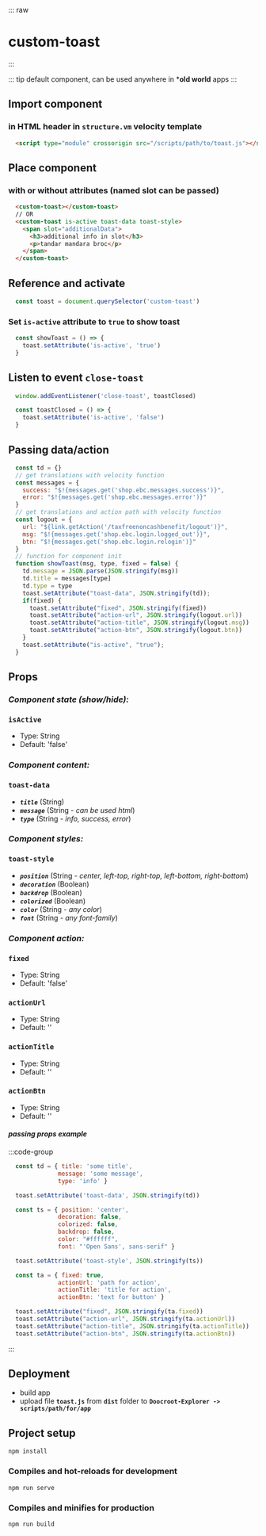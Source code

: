 ::: raw
<h1 class="heading">custom-toast</h1>
:::

::: tip
default component, can be used anywhere in ***old world** apps
:::

## Import component

### in HTML header in `structure.vm` velocity template

```html
  <script type="module" crossorigin src="/scripts/path/to/toast.js"></script>
```

## Place component

### with or without attributes (named slot can be passed)

```html
  <custom-toast></custom-toast>
  // OR
  <custom-toast is-active toast-data toast-style>
    <span slot="additionalData">
      <h3>additional info in slot</h3>
      <p>tandar mandara broc</p>
    </span>
  </custom-toast>
```

## Reference and activate

```js
  const toast = document.querySelector('custom-toast')
```

### Set `is-active` attribute to `true` to show toast

```js
  const showToast = () => {
    toast.setAttribute('is-active', 'true')
  }
```

## Listen to event `close-toast`

```js
  window.addEventListener('close-toast', toastClosed)

  const toastClosed = () => {
    toast.setAttribute('is-active', 'false')
  }
```

## Passing data/action

```js
  const td = {} 
  // get translations with velocity function
  const messages = {
    success: "$!{messages.get('shop.ebc.messages.success')}",
    error: "$!{messages.get('shop.ebc.messages.error')}"
  }
  // get translations and action path with velocity function
  const logout = {
    url: "${link.getAction('/taxfreenoncashbenefit/logout')}",
    msg: "$!{messages.get('shop.ebc.login.logged_out')}",
    btn: "$!{messages.get('shop.ebc.login.relogin')}"
  }
  // function for component init
  function showToast(msg, type, fixed = false) {
    td.message = JSON.parse(JSON.stringify(msg))
    td.title = messages[type]
    td.type = type
    toast.setAttribute("toast-data", JSON.stringify(td));
    if(fixed) {
      toast.setAttribute("fixed", JSON.stringify(fixed))
      toast.setAttribute("action-url", JSON.stringify(logout.url))
      toast.setAttribute("action-title", JSON.stringify(logout.msg))
      toast.setAttribute("action-btn", JSON.stringify(logout.btn))
    }
    toast.setAttribute("is-active", "true");
  }
```

## Props

### ***Component state (show/hide):***

### **`isActive`**

- Type: String
- Default: 'false'

### ***Component content:***

### **`toast-data`**

- ***`title`*** (String)
- ***`message`*** (String - *can be used html*)
- ***`type`*** (String - *info, success, error*)

### ***Component styles:***

### **`toast-style`**

- ***`position`*** (String - *center, left-top, right-top, left-bottom, right-bottom*)
- ***`decoration`*** (Boolean)
- ***`backdrop`*** (Boolean)
- ***`colorized`*** (Boolean)
- ***`color`*** (String - *any color*)
- ***`font`*** (String - *any font-family*)

### ***Component action:***

### **`fixed`**

- Type: String
- Default: 'false'
  
### **`actionUrl`**

- Type: String
- Default: ''
  
### **`actionTitle`**

- Type: String
- Default: ''

### **`actionBtn`**

- Type: String
- Default: ''

#### *passing props example*

:::code-group

```js [content]
  const td = { title: 'some title',
              message: 'some message',
              type: 'info' }

  toast.setAttribute('toast-data', JSON.stringify(td))
```

```js [styles]
  const ts = { position: 'center',
              decoration: false,
              colorized: false,
              backdrop: false,
              color: "#ffffff",
              font: "'Open Sans', sans-serif" }

  toast.setAttribute('toast-style', JSON.stringify(ts))
```

```js [action]
  const ta = { fixed: true,
              actionUrl: 'path for action',
              actionTitle: 'title for action',
              actionBtn: 'text for button' }

  toast.setAttribute("fixed", JSON.stringify(ta.fixed))
  toast.setAttribute("action-url", JSON.stringify(ta.actionUrl))
  toast.setAttribute("action-title", JSON.stringify(ta.actionTitle))
  toast.setAttribute("action-btn", JSON.stringify(ta.actionBtn))
```

:::

## Deployment

- build app
- upload file **`toast.js`** from **`dist`** folder to **`Doocroot-Explorer -> scripts/path/for/app`**

## Project setup

```
npm install
```

### Compiles and hot-reloads for development

```
npm run serve
```

### Compiles and minifies for production

```
npm run build
```
